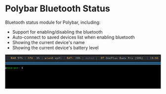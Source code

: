 # Polybar Bluetooth Status

Bluetooth status module for Polybar, including:

* Support for enabling/disabling the bluetooth
* Auto-connect to saved devices list when enabling bluetooth 
* Showing the current device's name
* Showing the current device's battery level

![image](./image.png)
